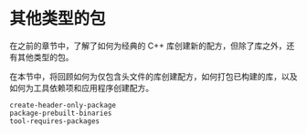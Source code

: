 # 其他类型的包

在之前的章节中，了解了如何为经典的 C++ 库创建新的配方，但除了库之外，还有其他类型的包。

在本节中，将回顾如何为仅包含头文件的库创建配方，如何打包已构建的库，以及如何为工具依赖项和应用程序创建配方。

```{toctree}
create-header-only-package
package-prebuilt-binaries
tool-requires-packages
```
